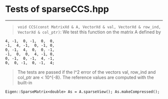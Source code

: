 # Tests of sparseCCS.hpp

> 

***
> `void CCS(const MatrixXd & A, VectorXd & val, VectorXd & row_ind, VectorXd & col_ptr)`: We test this function on the matrix A defined by

```
4, -1,  0, -1,  0,  0,
-1,  4, -1,  0, -1, 0,
0, -1,  4,  0,  0, -1,
-1,  0,  0,  4, -1, 0,
0, -1,  0, -1,  4, -1,
0,  0, -1,  0, -1,  4;

```
> The tests are passed if the l^2 error of the vectors val, row_ind and col_ptr are < 10^{-8}. The reference values are computed with the built-in

`Eigen::SparseMatrix<double> As = A.sparseView();
As.makeCompressed();`